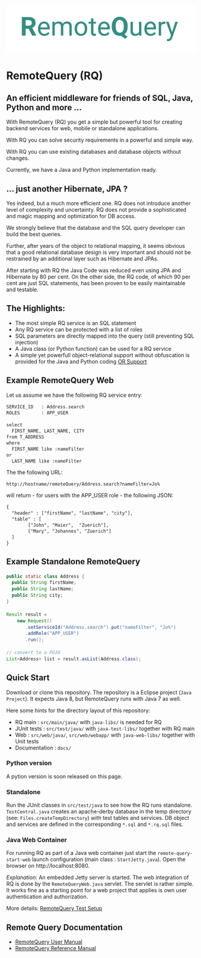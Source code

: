 
![Remote Query](docs/remote-query.png)


# RemoteQuery (RQ)

## An efficient middleware for friends of SQL, Java, Python and more ...


With RemoteQuery (RQ) you get a simple but powerful tool for creating backend services for web, mobile or standalone applications.

With RQ you can solve security requirements in a powerful and simple way. 

With RQ you can use existing databases and database objects without changes.

Currently, we have a Java and Python implementation ready.

## ... just another Hibernate, JPA ?

Yes indeed, but a much more efficient one. RQ does not introduce another level of complexity
and uncertainty. RQ does not provide a sophisticated and magic mapping and optimization for DB access. 

We strongly believe that the database and the SQL query developer can build the best queries. 

Further, after years of the object to relational mapping, it seems obvious that a good relational database design is very important and should not be restrained by an additional layer such as Hibernate and JPAs.

After starting with RQ the Java Code was reduced even using JPA and Hibernate by 80 per cent. On the other side, the RQ code, of which 90 per cent are just SQL statements, has been proven to be easily maintainable and testable.

## The Highlights:

+ The most simple RQ service is an SQL statement
+ Any RQ service can be protected with a list of roles
+ SQL parameters are directly mapped into the query (still preventing SQL injection)
+ A Java class (or Python function) can be used for a RQ service
+ A simple yet powerfull object-relational support without obfuscation is provided for the Java and Python coding [OR Support](docs/object_relational_support.md)


## Example RemoteQuery Web

Let us assume we have the following RQ service entry: 

```
SERVICE_ID   : Address.search
ROLES        : APP_USER

select 
  FIRST_NAME, LAST_NAME, CITY 
from T_ADDRESS 
where 
  FIRST_NAME like :nameFilter 
or 
  LAST_NAME like :nameFilter
```

The the following URL:

```
http://hostname/remoteQuery/Address.search?nameFilter=Jo%
```
 
will return - for users with the APP_USER role - the following JSON:

```
{
  "header" : ["firstName", "lastName", "city"],
  "table" : [
        ["John", "Maier",  "Zuerich"],
        ["Mary", "Johannes", "Zuerich"]
  ]
}
```

## Example Standalone RemoteQuery

```java
public static class Address {
  public String firstName;
  public String lastName;
  public String city;
}

Result result = 
    new Request()
       .setServiceId("Address.search").put("nameFilter", "Jo%")
       .addRole("APP_USER")
       .run();

// convert to a POJO
List<Address> list = result.asList(Address.class);
```


## Quick Start

Download or clone this repository. The repository is a Eclipse project (`Java Project`). 
It expects Java 8, but RemoteQuery runs with Java 7 as well.

Here some hints for the directory layout of this repository:

* RQ main : `src/main/java/` with `java-libs/` is needed for RQ 
* JUnit tests : `src/test/java/` with `java-test-libs/` together with RQ main
* Web : `src/web/java/`, `src/web/webapp/` with `java-web-libs/` together with Unit tests
* Documentation : `docs/`

### Python version

A pytion version is soon released on this page.

### Standalone

Run the JUnit classes in `src/test/java` to see how the RQ runs standalone.
`TestCentral.java` creates an apache-derby database in the temp directory (see: `Files.createTempDirectory`) with test tables and services. DB object and services are defined in the corresponding `*.sql` and `*.rq.sql` files.

### Java Web Container

For running RQ as part of a Java web container just start the `remote-query-start-web` launch configuration (main class : `StartJetty.java`). Open the browser on http://localhost:8080. 

*Explanation*: An embedded Jetty server is started. The web integration of RQ is done by the `RemoteQueryWeb.java` servlet. The servlet is rather simple. It works fine as a starting point for a web project that applies is own user authentication and authorization.

More details:
[RemoteQuery Test Setup](docs/test_setup.md)

## Remote Query Documentation

* [RemoteQuery User Manual](docs/user_manual.md)
* [RemoteQuery Reference Manual](docs/reference_manual.md)

